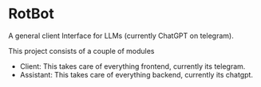 # RotBot

A general client Interface for LLMs (currently ChatGPT on telegram).

This project consists of a couple of modules
- Client: This takes care of everything frontend, currently its telegram.
- Assistant: This takes care of everything backend, currently its chatgpt.